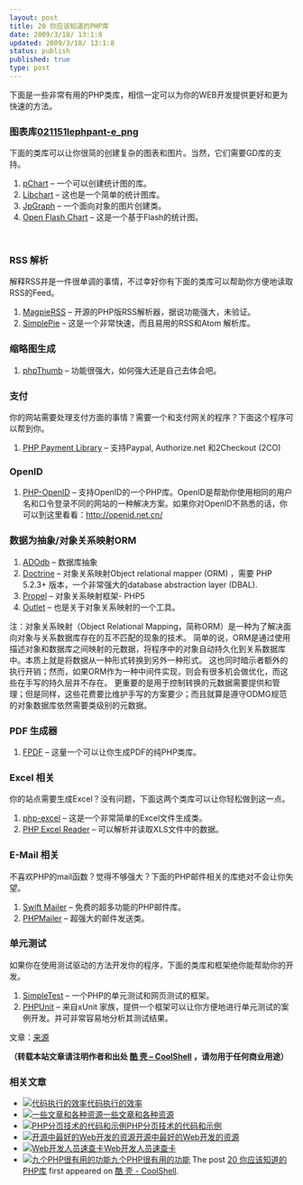 ```yaml
---
layout: post
title: 20 你应该知道的PHP库
date: 2009/3/18/ 13:1:8
updated: 2009/3/18/ 13:1:8
status: publish
published: true
type: post
---
```



下面是一些非常有用的PHP类库，相信一定可以为你的WEB开发提供更好和更为快速的方法。


### 图表库[021151lephpant-e_png](https://coolshell.cn/wp-content/uploads/2009/03/021151lephpant-e_png.jpg)


下面的类库可以让你很简的创建复杂的图表和图片。当然，它们需要GD库的支持。



1. [pChart](http://pchart.sourceforge.net/ "pChart") – 一个可以创建统计图的库。
2. [Libchart](http://naku.dohcrew.com/libchart/pages/introduction/ "Libchart") – 这也是一个简单的统计图库。
3. [JpGraph](http://www.aditus.nu/jpgraph/ "JpGraph") – 一个面向对象的图片创建类。
4. [Open Flash Chart](http://teethgrinder.co.uk/open-flash-chart/ "Open Flash Chart") – 这是一个基于Flash的统计图。



 


### RSS 解析


解释RSS并是一件很单调的事情，不过幸好你有下面的类库可以帮助你方便地读取RSS的Feed。


1. [MagpieRSS](http://magpierss.sourceforge.net/ "MagpieRSS") – 开源的PHP版RSS解析器，据说功能强大，未验证。
2. [SimplePie](http://simplepie.org/ "SimplePie") – 这是一个非常快速，而且易用的RSS和Atom 解析库。


### 缩略图生成


1. [phpThumb](http://phpthumb.sourceforge.net/ " phpThumb") – 功能很强大，如何强大还是自己去体会吧。


### 支付


你的网站需要处理支付方面的事情？需要一个和支付网关的程序？下面这个程序可以帮到你。


1. [PHP Payment Library](http://www.phpfour.com/blog/2009/02/php-payment-gateway-library-for-paypal-authorizenet-and-2checkout/ "PHP Payment Library") – 支持Paypal, Authorize.net 和2Checkout (2CO)


### OpenID


1. [PHP-OpenID](http://www.openidenabled.com/php-openid/ "PHP-OpenID") – 支持OpenID的一个PHP库。OpenID是帮助你使用相同的用户名和口令登录不同的网站的一种解决方案。如果你对OpenID不熟悉的话，你可以到这里看看：<http://openid.net.cn/>


### 数据为抽象/对象关系映射ORM


1. [ADOdb](http://adodb.sourceforge.net/ "ADOdb") – 数据库抽象
2. [Doctrine](http://www.doctrine-project.org/ "Doctrine") – 对象关系映射Object relational mapper (ORM) ，需要 PHP 5.2.3+ 版本，一个非常强大的database abstraction layer (DBAL).
3. [Propel](http://propel.phpdb.org/trac/ "Propel") – 对象关系映射框架- PHP5
4. [Outlet](http://www.outlet-orm.org/site/ "Outlet") – 也是关于对象关系映射的一个工具。


注：对象关系映射（Object Relational Mapping，简称ORM）是一种为了解决面向对象与关系数据库存在的互不匹配的现象的技术。 简单的说，ORM是通过使用描述对象和数据库之间映射的元数据，将程序中的对象自动持久化到关系数据库中。本质上就是将数据从一种形式转换到另外一种形式。 这也同时暗示者额外的执行开销；然而，如果ORM作为一种中间件实现，则会有很多机会做优化，而这些在手写的持久层并不存在。 更重要的是用于控制转换的元数据需要提供和管理；但是同样，这些花费要比维护手写的方案要少；而且就算是遵守ODMG规范的对象数据库依然需要类级别的元数据。


### PDF 生成器


1. [FPDF](http://www.fpdf.org/ "FPDF") – 这量一个可以让你生成PDF的纯PHP类库。


### Excel 相关


你的站点需要生成Excel？没有问题，下面这两个类库可以让你轻松做到这一点。



1. [php-excel](http://code.google.com/p/php-excel/ "php-excel") – 这是一个非常简单的Excel文件生成类。
2. [PHP Excel Reader](http://code.google.com/p/php-excel-reader/ "PHP Excel Reader") – 可以解析并读取XLS文件中的数据。



### E-Mail 相关


不喜欢PHP的mail函数？觉得不够强大？下面的PHP邮件相关的库绝对不会让你失望。



1. [Swift Mailer](http://swiftmailer.org/ "Swift Mailer") – 免费的超多功能的PHP邮件库。
2. [PHPMailer](http://phpmailer.codeworxtech.com/ "PHPMailer") – 超强大的邮件发送类。


### 单元测试


如果你在使用测试驱动的方法开发你的程序，下面的类库和框架绝你能帮助你的开发。


1. [SimpleTest](http://www.simpletest.org/ "SimpleTest") – 一个PHP的单元测试和网页测试的框架。
2. [PHPUnit](http://www.phpunit.de/ "PHPUnit") – 来自xUnit 家族，提供一个框架可以让你方便地进行单元测试的案例开发。并可非常容易地分析其测试结果。


文章：[来源](http://komunitasweb.com/2009/03/20-great-php-library-you-need-to-know/)



**（转载本站文章请注明作者和出处 [酷 壳 – CoolShell](https://coolshell.cn/) ，请勿用于任何商业用途）**



### 相关文章

* [![代码执行的效率](https://coolshell.cn/wp-content/uploads/2012/07/muxnt-150x150.jpg)](https://coolshell.cn/articles/7886.html)[代码执行的效率](https://coolshell.cn/articles/7886.html)
* [![一些文章和各种资源](https://coolshell.cn/wp-content/uploads/2011/09/image008-150x150.jpg)](https://coolshell.cn/articles/5224.html)[一些文章和各种资源](https://coolshell.cn/articles/5224.html)
* [![PHP分页技术的代码和示例](https://coolshell.cn/wp-content/uploads/2011/08/Pagination-e1312791884744-150x150.jpg)](https://coolshell.cn/articles/5160.html)[PHP分页技术的代码和示例](https://coolshell.cn/articles/5160.html)
* [![开源中最好的Web开发的资源](https://coolshell.cn/wp-content/plugins/wordpress-23-related-posts-plugin/static/thumbs/7.jpg)](https://coolshell.cn/articles/4795.html)[开源中最好的Web开发的资源](https://coolshell.cn/articles/4795.html)
* [![Web开发人员速查卡](https://coolshell.cn/wp-content/uploads/2011/02/1128-150x150.jpg)](https://coolshell.cn/articles/3684.html)[Web开发人员速查卡](https://coolshell.cn/articles/3684.html)
* [![九个PHP很有用的功能](https://coolshell.cn/wp-content/plugins/wordpress-23-related-posts-plugin/static/thumbs/1.jpg)](https://coolshell.cn/articles/2394.html)[九个PHP很有用的功能](https://coolshell.cn/articles/2394.html)
The post [20 你应该知道的PHP库](https://coolshell.cn/articles/200.html) first appeared on [酷 壳 - CoolShell](https://coolshell.cn).